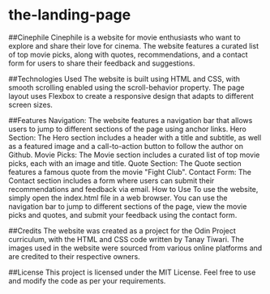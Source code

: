 # the-landing-page

##Cinephile
Cinephile is a website for movie enthusiasts who want to explore and share their love for cinema. The website features a curated list of top movie picks, along with quotes, recommendations, and a contact form for users to share their feedback and suggestions.

##Technologies Used
The website is built using HTML and CSS, with smooth scrolling enabled using the scroll-behavior property. The page layout uses Flexbox to create a responsive design that adapts to different screen sizes.

##Features
Navigation: The website features a navigation bar that allows users to jump to different sections of the page using anchor links.
Hero Section: The Hero section includes a header with a title and subtitle, as well as a featured image and a call-to-action button to follow the author on Github.
Movie Picks: The Movie section includes a curated list of top movie picks, each with an image and title.
Quote Section: The Quote section features a famous quote from the movie "Fight Club".
Contact Form: The Contact section includes a form where users can submit their recommendations and feedback via email.
How to Use
To use the website, simply open the index.html file in a web browser. You can use the navigation bar to jump to different sections of the page, view the movie picks and quotes, and submit your feedback using the contact form.

##Credits
The website was created as a project for the Odin Project curriculum, with the HTML and CSS code written by Tanay Tiwari. The images used in the website were sourced from various online platforms and are credited to their respective owners.

##License
This project is licensed under the MIT License. Feel free to use and modify the code as per your requirements.
